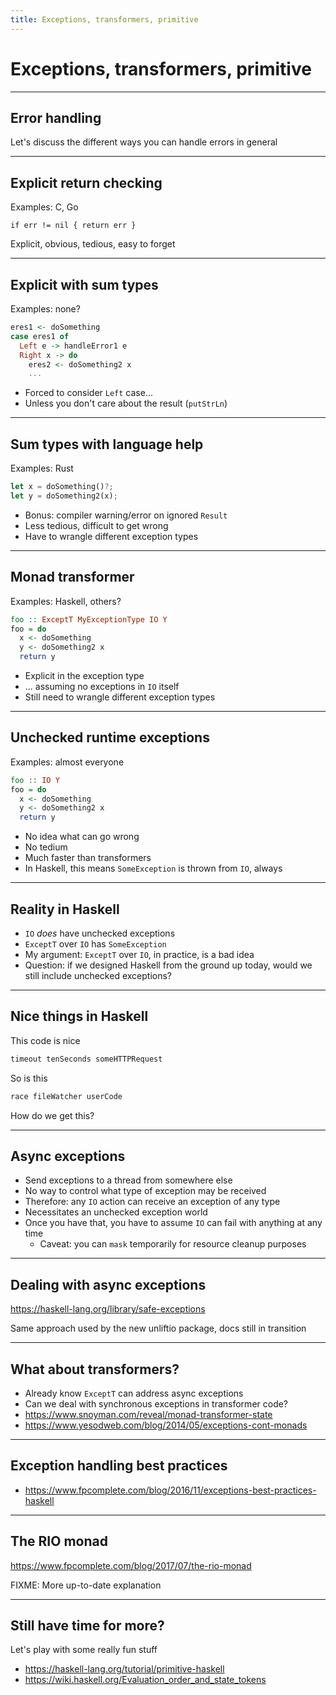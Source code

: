 ```yaml
---
title: Exceptions, transformers, primitive
---
```


# Exceptions, transformers, primitive

---

## Error handling

Let's discuss the different ways you can handle errors in general

----

## Explicit return checking

Examples: C, Go

```
if err != nil { return err }
```

Explicit, obvious, tedious, easy to forget

----

## Explicit with sum types

Examples: none?

```haskell
eres1 <- doSomething
case eres1 of
  Left e -> handleError1 e
  Right x -> do
    eres2 <- doSomething2 x
    ...
```

* Forced to consider `Left` case...
* Unless you don't care about the result (`putStrLn`)

----

## Sum types with language help

Examples: Rust

```rust
let x = doSomething()?;
let y = doSomething2(x);
```

* Bonus: compiler warning/error on ignored `Result`
* Less tedious, difficult to get wrong
* Have to wrangle different exception types

----

## Monad transformer

Examples: Haskell, others?

```haskell
foo :: ExceptT MyExceptionType IO Y
foo = do
  x <- doSomething
  y <- doSomething2 x
  return y
```

* Explicit in the exception type
* ... assuming no exceptions in `IO` itself
* Still need to wrangle different exception types

----

## Unchecked runtime exceptions

Examples: almost everyone

```haskell
foo :: IO Y
foo = do
  x <- doSomething
  y <- doSomething2 x
  return y
```

* No idea what can go wrong
* No tedium
* Much faster than transformers
* In Haskell, this means `SomeException` is thrown from `IO`, always

----

## Reality in Haskell

* `IO` _does_ have unchecked exceptions
* `ExceptT` over `IO` has `SomeException`
* My argument: `ExceptT` over `IO`, in practice, is a bad idea
* Question: if we designed Haskell from the ground up today, would we
  still include unchecked exceptions?

---

## Nice things in Haskell

This code is nice

```haskell
timeout tenSeconds someHTTPRequest
```

So is this

```haskell
race fileWatcher userCode
```

How do we get this?

----

## Async exceptions

* Send exceptions to a thread from somewhere else
* No way to control what type of exception may be received
* Therefore: any `IO` action can receive an exception of any type
* Necessitates an unchecked exception world
* Once you have that, you have to assume `IO` can fail with anything
  at any time
    * Caveat: you can `mask` temporarily for resource cleanup purposes

----

## Dealing with async exceptions

<https://haskell-lang.org/library/safe-exceptions>

Same approach used by the new unliftio package, docs still in transition

---

## What about transformers?

* Already know `ExceptT` can address async exceptions
* Can we deal with synchronous exceptions in transformer code?
* https://www.snoyman.com/reveal/monad-transformer-state
* https://www.yesodweb.com/blog/2014/05/exceptions-cont-monads

---

## Exception handling best practices

* https://www.fpcomplete.com/blog/2016/11/exceptions-best-practices-haskell

---

## The RIO monad

<https://www.fpcomplete.com/blog/2017/07/the-rio-monad>

FIXME: More up-to-date explanation

---

## Still have time for more?

Let's play with some really fun stuff

* https://haskell-lang.org/tutorial/primitive-haskell
* <https://wiki.haskell.org/Evaluation_order_and_state_tokens>
